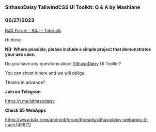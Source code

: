 ### SithasoDaisy TailwindCSS UI Toolkit: Q & A by Mashiane
### 06/27/2023
[B4X Forum - B4J - Tutorials](https://www.b4x.com/android/forum/threads/144271/)

Hi there  
  
**NB: Where possible, please include a simple project that demonstrates your use case.**  
  
Do you have any questions about [SithasoDaisy](https://www.b4x.com/android/forum/threads/sithasodaisy-tailwindcss-daisyui-toolbox.143549/#content) UI Toolkit?  
  
You can shoot it here and we will oblige.  
  
Thanks in advance?  
  
  
**Join on Telegram**  
  
<https://t.me/sithasodaisy>  
  
**Check $5 WebApps**  
  
<https://www.b4x.com/android/forum/threads/sithasodaisy-webapps-5-each.145871/>